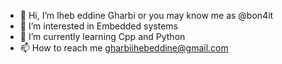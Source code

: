 - 👋 Hi, I’m Iheb eddine Gharbi or you may know me as @bon4it
- 👀 I’m interested in Embedded systems
- 🌱 I’m currently learning Cpp and Python
- 📫 How to reach me gharbiihebeddine@gmail.com
